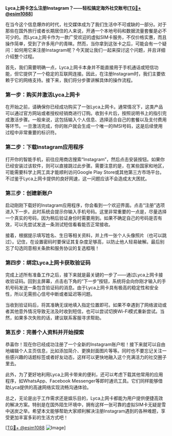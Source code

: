 **Lyca上网卡怎么注册Instagram？——轻松搞定海外社交账号[[TG💪+ @esim1088](https://t.me/s/esim1088)]**

在当今这个信息爆炸的时代，社交媒体成为了我们生活中不可或缺的一部分。对于那些在国外旅行或者长期居住的人来说，开通一个本地号码和数据流量套餐是必不可少的。而Lyca上网卡作为一款广受欢迎的虚拟SIM卡服务，不仅价格实惠，而且操作简单，受到了许多用户的青睐。然而，当你拿到这张卡之后，可能会有一个疑问：如何用它来注册Instagram呢？今天就让我们一起来探讨这个问题，并且详细介绍整个过程。

首先，我们需要明确一点，Lyca上网卡本身并不能直接用于手机通话或短信功能，但它提供了一个稳定的互联网连接。因此，在注册Instagram时，我们主要依赖于它的网络支持。接下来，我们将分步骤讲解具体的操作流程。

### 第一步：购买并激活Lyca上网卡

在开始之前，请确保你已经成功购买了一张Lyca上网卡。通常情况下，这类产品可以通过官方网站或者授权经销商进行订购。收到卡片后，按照说明书上的指引完成激活步骤。一般来说，这包括输入个人信息、选择适合自己的套餐以及支付费用等环节。一旦激活完成，你的账户就会生成一个唯一的IMSI号码，这是后续使用过程中非常重要的标识符。

### 第二步：下载Instagram应用程序

打开你的智能手机，前往应用商店搜索“Instagram”，然后点击安装按钮。如果你已经安装过该软件，则可以直接跳过此步骤。需要注意的是，在某些国家和地区，可能需要科学上网工具才能顺利访问Google Play Store或其他第三方市场平台。不过鉴于Lyca上网卡提供的良好网速，这一问题应该不会造成太大困扰。

### 第三步：创建新账户

启动刚刚下载好的Instagram应用程序，你会看到一个欢迎界面。点击“注册”选项进入下一步。此时系统会提示你输入手机号码。这里非常重要的一点是，尽量选择一个真实的号码，因为稍后验证身份时需要用到。如果不确定自己的号码是否有效，可以先尝试发送一条测试短信看看能否正常接收。

接着，根据提示填写姓名、生日等相关资料，并上传一张个人头像照片（也可以跳过）。记住，在设置密码时要保证其复杂度足够高，以防止他人轻易破解。最后别忘了勾选同意相关条款和服务协议的复选框哦！

### 第四步：绑定Lyca上网卡获取验证码

完成上述所有准备工作之后，接下来就是最关键的一步了——通过Lyca上网卡接收验证码。回到主屏幕，点击右下角的“下一步”按钮，系统将会向你刚才输入的手机号码发送一条包含验证码的消息。由于Lyca上网卡具有极高的稳定性和安全性，所以无需担心信号中断或者延迟等问题。

当收到验证码后，将其准确无误地填入指定位置即可。如果不幸遇到了网络波动或者其他意外情况导致无法及时收到短信，也可以尝试切换Wi-Fi模式重新尝试。当然，如果多次失败的话，建议联系客服寻求帮助。

### 第五步：完善个人资料并开始探索

恭喜你！现在你已经成功注册了一个全新的Instagram账户啦！接下来就可以自由地编辑个人主页信息，比如添加简介、更换封面图片等等。同时也不要忘记关注一些感兴趣的话题标签或者好友动态，这样可以更快地融入这个充满活力的社交圈子里去。

此外，为了更好地利用Lyca上网卡带来的便利，还可以考虑下载其他常用的应用程序，如WhatsApp、Facebook Messenger等即时通讯工具。它们同样能够借助Lyca提供的高速网络实现流畅沟通体验。

总之，无论是出于工作需求还是娱乐目的，Lyca上网卡都能为用户提供便捷高效的解决方案。特别是在国外陌生环境中，拥有这样一张可靠的虚拟SIM卡无疑是雪中送炭之举。希望本文能够帮助大家顺利解决注册Instagram遇到的各种难题，享受更加丰富多彩的生活方式吧！

[[TG💪+ @esim1088](https://t.me/s/esim1088) ![Image](https://i.postimg.cc/4NQfJmqS/Snipaste-2025-05-13-00-14-12.png)]